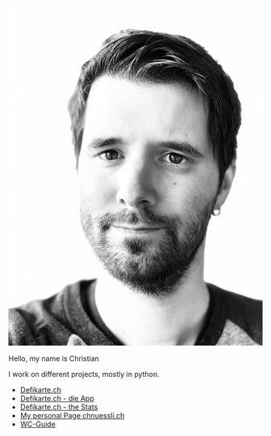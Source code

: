 <!--
**chnuessli/chnuessli** is a ✨ _special_ ✨ repository because its `README.md` (this file) appears on your GitHub profile.

-->
![Me.png](https://github.com/chnuessli/chnuessli.ch/blob/main/assets/img/me.jpg)

Hello, my name is Christian

I work on different projects, mostly in python.

- [Defikarte.ch](https://defikarte.ch)
- [Defikarte.ch - die App](https://github.com/chnuessli/defikarte.ch-app)
- [Defikarte.ch - the Stats](https://stats.defikarte.ch)
- [My personal Page chnuessli.ch](https://chnuessli.ch/)
- [WC-Guide](https://wc-guide.com)
